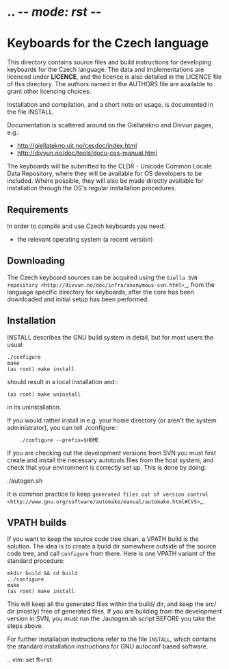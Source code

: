 .. -*- mode: rst -*-
==========================================
 Keyboards for the Czech language
==========================================

This directory contains source files and build instructions for developing
keyboards for the Czech language. The data and implementations
are licenced under __LICENCE__, and the 
licence is also detailed in the LICENCE file of this directory. The authors
named in the AUTHORS file are available to grant other licencing choices.

Installation and compilation, and a short note on usage, is documented in the
file INSTALL.

Documentation is scattered around on the Giellatekno and Divvun pages, e.g.:

* http://giellatekno.uit.no/cesdoc/index.html
* http://divvun.no/doc/tools/docu-ces-manual.html

The keyboards will be submitted to the CLDR - Unicode Common Locale Data
Repository, where they will be available for OS developers to be included. Where
possible, they will also be made directly available for installation through the
OS's regular installation procedures.

Requirements
------------

In order to compile and use Czech keyboards you need:

* the relevant operating system (a recent version)

Downloading
-----------

The Czech keyboard sources can be acquired using the `Giella SVN
repository <http://divvun.no/doc/infra/anonymous-svn.html>`_, from the
language specific directory for keyboards, after the core has been downloaded
and initial setup has been performed.

Installation
------------

INSTALL describes the GNU build system in detail, but for most users the usual:

	./configure
	make
	(as root) make install

should result in a local installation and::

	(as root) make uninstall

in its uninstallation.

If you would rather install in e.g. your home directory
(or aren't the system administrator), you can tell ./configure::

        ./configure --prefix=$HOME

If you are checking out the development versions from SVN you must first create
and install the necessary autotools files from the host system, and check that
your environment is correctly set up. This is done by doing:

  ./autogen.sh

It is common practice to keep `generated files out of version control
<http://www.gnu.org/software/automake/manual/automake.html#CVS>`_.

VPATH builds
------------

If you want to keep the source code tree clean, a VPATH build is the solution.
The idea is to create a build dir somewhere outside of the source code tree,
and call `configure` from there. Here is one VPATH variant of the standard
procedure:

	mkdir build && cd build
	../configure
	make
	(as root) make install

This will keep all the generated files within the build/ dir, and keep the src/
dir (mostly) free of generated files. If you are building from the development
version in SVN, you must run the ./autogen.sh script BEFORE you take the steps
above.

For further installation instructions refer to the file ``INSTALL``, which
contains the standard installation instructions for GNU autoconf based software.

.. vim: set ft=rst:
